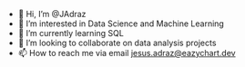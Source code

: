- 👋 Hi, I’m @JAdraz
- 👀 I’m interested in Data Science and Machine Learning
- 🌱 I’m currently learning SQL 
- 💞️ I’m looking to collaborate on data analysis projects
- 📫 How to reach me via email jesus.adraz@eazychart.dev

<!---
JAdraz/JAdraz is a ✨ special ✨ repository because its `README.md` (this file) appears on your GitHub profile.
You can click the Preview link to take a look at your changes.
--->
